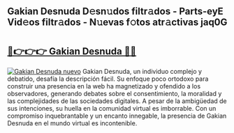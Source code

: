 ## Gakian Desnuda D𝚎sn𝚞dos filtr𝚊dos - Parts-eyE Vid𝚎os filtr𝚊dos - N𝚞evas f𝚘tos atr𝚊ctivas jaq0G

# <h2><a href="http://mb1lv5.tromn.icu/?c=Gakian+Desnuda">🔗👉👉👉 Gakian Desnuda 🔗🔗</a></h2>

[![Gakian Desnuda nuevo](https://i.imgur.com/pEAQMta.gif)](http://mb1lv5.tromn.icu/?c=Gakian+Desnuda)
Gakian Desnuda, un individuo complejo y debatido, desafía la descripción fácil. Su enfoque poco ortodoxo para construir una presencia en la web ha magnetizado y ofendido a los observadores, generando debates sobre el consentimiento, la moralidad y las complejidades de las sociedades digitales. A pesar de la ambigüedad de sus intenciones, su huella en la comunidad virtual es imborrable. Con un compromiso inquebrantable y un encanto innegable, la presencia de Gakian Desnuda en el mundo virtual es incontenible.
